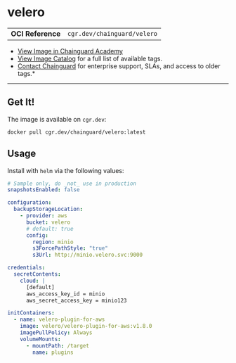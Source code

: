 <!--monopod:start-->
# velero
| | |
| - | - |
| **OCI Reference** | `cgr.dev/chainguard/velero` |


* [View Image in Chainguard Academy](https://edu.chainguard.dev/chainguard/chainguard-images/reference/velero/overview/)
* [View Image Catalog](https://console.enforce.dev/images/catalog) for a full list of available tags.
* [Contact Chainguard](https://www.chainguard.dev/chainguard-images) for enterprise support, SLAs, and access to older tags.*

---
<!--monopod:end-->

<!--overview:start-->

<!--overview:end-->

<!--getting:start-->
## Get It!
The image is available on `cgr.dev`:

```
docker pull cgr.dev/chainguard/velero:latest
```
<!--getting:end-->

<!--body:start-->

## Usage

Install with `helm` via the following values:

```yaml
# Sample only, do _not_ use in production
snapshotsEnabled: false

configuration:
  backupStorageLocation:
    - provider: aws
      bucket: velero
      # default: true
      config:
        region: minio
        s3ForcePathStyle: "true"
        s3Url: http://minio.velero.svc:9000

credentials:
  secretContents:
    cloud: |
      [default]
      aws_access_key_id = minio
      aws_secret_access_key = minio123

initContainers:
  - name: velero-plugin-for-aws
    image: velero/velero-plugin-for-aws:v1.8.0
    imagePullPolicy: Always
    volumeMounts:
      - mountPath: /target
        name: plugins
```

<!--body:end-->
